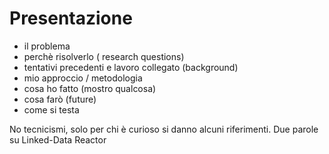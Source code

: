 # Presentazione

- il problema
- perchè risolverlo ( research questions)
- tentativi precedenti e lavoro collegato (background)
- mio approccio / metodologia
- cosa ho fatto (mostro qualcosa)
- cosa farò (future)
- come si testa

No tecnicismi, solo per chi è curioso si danno alcuni riferimenti. 
Due parole su Linked-Data Reactor
